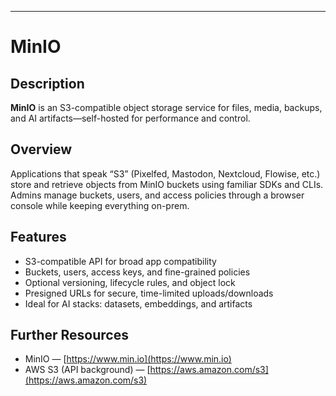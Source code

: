 
---

# MinIO

## Description

**MinIO** is an S3-compatible object storage service for files, media, backups, and AI artifacts—self-hosted for performance and control.

## Overview

Applications that speak “S3” (Pixelfed, Mastodon, Nextcloud, Flowise, etc.) store and retrieve objects from MinIO buckets using familiar SDKs and CLIs. Admins manage buckets, users, and access policies through a browser console while keeping everything on-prem.

## Features

* S3-compatible API for broad app compatibility
* Buckets, users, access keys, and fine-grained policies
* Optional versioning, lifecycle rules, and object lock
* Presigned URLs for secure, time-limited uploads/downloads
* Ideal for AI stacks: datasets, embeddings, and artifacts

## Further Resources

* MinIO — [https://www.min.io](https://www.min.io)
* AWS S3 (API background) — [https://aws.amazon.com/s3](https://aws.amazon.com/s3)
